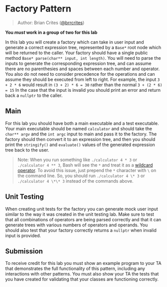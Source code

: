 # Factory Pattern

> Author: Brian Crites ([@brrcrites](https://github.com/brrcrites))

**You *must* work in a group of two for this lab**

In this lab you will create a factory which can take in user input and generate a correct expression tree, represented by a `Base*` root node which will be returned to the caller. Your factory should have a single public method `Base* parse(char** input, int length)`. You will need to parse the inputs to generate the corresponding expression tree, and can assume there are no parenthesies and spaces between each number and operator. You also do not need to consider precedence for the operations and can assume they should be executed from left to right. For example, the input `3 + 2 * 6` would result in `(3 + 2) * 6 = 30` rather than the normal `3 + (2 * 6) = 15` In the case that the input is invalid you should print an error and return back a `nullptr` to the caller.

## Main
For this lab you should have both a main executable and a test executable. Your main executable should be named `calculator` and should take the `char** argv` and the `int argc` input to main and pass it to the factory. The factory should then convert it to an expression tree, and then you should print the `stringify()` and `evaluate()` values of the generated expression tree back to the user.

> Note: When you run something like `./calculator 4 * 3` or `./calculator 4 ** 3`, Bash will see the `*` and treat it as a [wildcard operator](https://tldp.org/LDP/GNU-Linux-Tools-Summary/html/x11655.htm). To avoid this issue, just prepend the `*` character with `\` on the command line. So, you should run `./calculator 4 \* 3` or `./calculator 4 \*\* 3` instead of the commands above.

## Unit Testing

When creating unit tests for the factory you can generate mock user input similar to the way it was created in the unit testing lab. Make sure to test that all combinations of operators are being parsed correctly and that it can generate trees with various numbers of operators and operands. You should also test that your factory correctly returns a `nullptr` when invalid input is provided.

## Submission

To receive credit for this lab you must show an example program to your TA that demonstrates the full functionality of this pattern, including any interactions with other patterns. You must also show your TA the tests that you have created for validating that your classes are functioning correctly.

